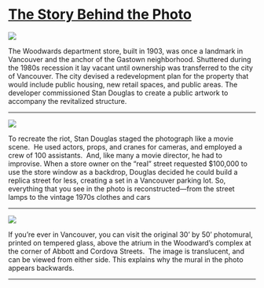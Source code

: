 # [The Story Behind the Photo](http://artsmia.github.io/griot/#/stories/1573)

![](http://cdn.dx.artsmia.org/thumbs/tn_2014_TDX_MIAArtStories_194.jpg)

The Woodwards department store, built in 1903, was once a landmark in Vancouver and the anchor of the Gastown neighborhood. Shuttered during the 1980s recession it lay vacant until ownership was transferred to the city of Vancouver. The city devised a redevelopment plan for the property that would include public housing, new retail spaces, and public areas. The developer commissioned Stan Douglas to create a public artwork to accompany the revitalized structure.

---

![](http://cdn.dx.artsmia.org/thumbs/tn_2014_TDX_MIAArtStories_259.jpg)

To recreate the riot, Stan Douglas staged the photograph like a movie scene.  He used actors, props, and cranes for cameras, and employed a crew of 100 assistants.  And, like many a movie director, he had to improvise. When a store owner on the “real” street requested \$100,000 to use the store window as a backdrop, Douglas decided he could build a replica street for less, creating a set in a Vancouver parking lot. So, everything that you see in the photo is reconstructed—from the street lamps to the vintage 1970s clothes and cars

---

![](http://cdn.dx.artsmia.org/thumbs/tn_2014_TDX_MIAArtStories_257.jpg)

If you’re ever in Vancouver, you can visit the original 30’ by 50’ photomural, printed on tempered glass, above the atrium in the Woodward’s complex at the corner of Abbott and Cordova Streets.  The image is translucent, and can be viewed from either side. This explains why the mural in the photo appears backwards.

---

